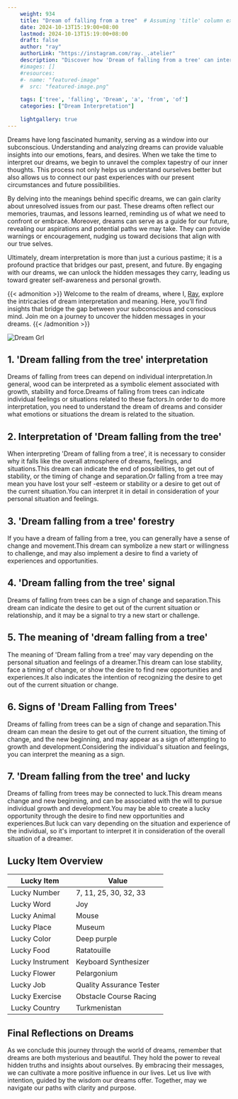 ```yaml
---
    weight: 934
    title: "Dream of falling from a tree"  # Assuming 'title' column exists
    date: 2024-10-13T15:19:00+08:00
    lastmod: 2024-10-13T15:19:00+08:00
    draft: false
    author: "ray"
    authorLink: "https://instagram.com/ray._.atelier"
    description: "Discover how 'Dream of falling from a tree' can interpret your future and uncover its significant meanings in your life."
    #images: []
    #resources:
    #- name: "featured-image"
    #  src: "featured-image.png"
    
    tags: ['tree', 'falling', 'Dream', 'a', 'from', 'of']
    categories: ["Dream Interpretation"]
    
    lightgallery: true
---
```

    
Dreams have long fascinated humanity, serving as a window into our subconscious. Understanding and analyzing dreams can provide valuable insights into our emotions, fears, and desires. When we take the time to interpret our dreams, we begin to unravel the complex tapestry of our inner thoughts. This process not only helps us understand ourselves better but also allows us to connect our past experiences with our present circumstances and future possibilities.

By delving into the meanings behind specific dreams, we can gain clarity about unresolved issues from our past. These dreams often reflect our memories, traumas, and lessons learned, reminding us of what we need to confront or embrace. Moreover, dreams can serve as a guide for our future, revealing our aspirations and potential paths we may take. They can provide warnings or encouragement, nudging us toward decisions that align with our true selves.

Ultimately, dream interpretation is more than just a curious pastime; it is a profound practice that bridges our past, present, and future. By engaging with our dreams, we can unlock the hidden messages they carry, leading us toward greater self-awareness and personal growth.

{{< admonition >}}
Welcome to the realm of dreams, where I, [Ray](https://instagram.com/ray._.atelier), explore the intricacies of dream interpretation and meaning. Here, you’ll find insights that bridge the gap between your subconscious and conscious mind. Join me on a journey to uncover the hidden messages in your dreams.
{{< /admonition >}}

![Dream Grl](https://cdn.pixabay.com/photo/2017/11/02/03/35/gothic-2910057_1280.jpg "Dream Grl")

## 1. 'Dream falling from the tree' interpretation
Dreams of falling from trees can depend on individual interpretation.In general, wood can be interpreted as a symbolic element associated with growth, stability and force.Dreams of falling from trees can indicate individual feelings or situations related to these factors.In order to do more interpretation, you need to understand the dream of dreams and consider what emotions or situations the dream is related to the situation.

## 2. Interpretation of 'Dream falling from the tree'
When interpreting 'Dream of falling from a tree', it is necessary to consider why it falls like the overall atmosphere of dreams, feelings, and situations.This dream can indicate the end of possibilities, to get out of stability, or the timing of change and separation.Or falling from a tree may mean you have lost your self -esteem or stability or a desire to get out of the current situation.You can interpret it in detail in consideration of your personal situation and feelings.

## 3. 'Dream falling from a tree' forestry
If you have a dream of falling from a tree, you can generally have a sense of change and movement.This dream can symbolize a new start or willingness to challenge, and may also implement a desire to find a variety of experiences and opportunities.

## 4. 'Dream falling from the tree' signal
Dreams of falling from trees can be a sign of change and separation.This dream can indicate the desire to get out of the current situation or relationship, and it may be a signal to try a new start or challenge.

## 5. The meaning of 'dream falling from a tree'
The meaning of 'Dream falling from a tree' may vary depending on the personal situation and feelings of a dreamer.This dream can lose stability, face a timing of change, or show the desire to find new opportunities and experiences.It also indicates the intention of recognizing the desire to get out of the current situation or change.

## 6. Signs of 'Dream Falling from Trees'
Dreams of falling from trees can be a sign of change and separation.This dream can mean the desire to get out of the current situation, the timing of change, and the new beginning, and may appear as a sign of attempting to growth and development.Considering the individual's situation and feelings, you can interpret the meaning as a sign.

## 7. 'Dream falling from the tree' and lucky
Dreams of falling from trees may be connected to luck.This dream means change and new beginning, and can be associated with the will to pursue individual growth and development.You may be able to create a lucky opportunity through the desire to find new opportunities and experiences.But luck can vary depending on the situation and experience of the individual, so it's important to interpret it in consideration of the overall situation of a dreamer.

## Lucky Item Overview
| Lucky Item          | Value              |
|---------------|--------------------|
| Lucky Number        | 7, 11, 25, 30, 32, 33  |
| Lucky Word          | Joy |
| Lucky Animal        | Mouse |
| Lucky Place         | Museum     |
| Lucky Color         | Deep purple     |
| Lucky Food          | Ratatouille      |
| Lucky Instrument    | Keyboard Synthesizer |
| Lucky Flower        | Pelargonium    |
| Lucky Job           | Quality Assurance Tester       |
| Lucky Exercise      | Obstacle Course Racing  |
| Lucky Country       | Turkmenistan    |


##  Final Reflections on Dreams

As we conclude this journey through the world of dreams, remember that dreams are both mysterious and beautiful. They hold the power to reveal hidden truths and insights about ourselves. By embracing their messages, we can cultivate a more positive influence in our lives. Let us live with intention, guided by the wisdom our dreams offer. Together, may we navigate our paths with clarity and purpose.
